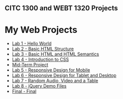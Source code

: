 ## CITC 1300 and WEBT 1320 Projects
<h1>My Web Projects</h1>

<ul> 
<li><a href="basic web desgn/index.html" target="_blank"> Lab 1 - Hello World</a></li>
<li><a href="lab 2/index.html" target="_blank"> Lab 2 - Basic HTML Structure</a></li>
<li><a href="lab 3/index.html" target="_blank"> Lab 3 - Basic HTML and HTML Semantics<a></li>
<li><a href="lab 4/index.html" target="_blank">Lab 4 - Introduction to CSS</a></li>
<li><a href="midterm/index.html" target="_blank"> Mid-Term Project</a></li>
<li><a href="lab 5/index.html" target="_blank"> Lab 5 - Responsive Design for Mobile</a><//li>
<li><a href="lab 6/index.html" target="_blank"> Lab 6 - Responsive Design for Tablet and Desktop</a></li>
<li><a href="lab 7/index.html" target="_blank"> Lab 7 - Random Audio, Video and a Table</a></li>
<li><a href="lab 8/index.html" target="_blank"> Lab 8 - jQuery Demo Files</a></li>
<li><a href="final/index.html" target="_blank"> Final - Final</a></li>
</ul>